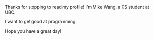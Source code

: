Thanks for stopping to read my profile! I'm Mike Wang, a CS student at UBC.

I want to get good at programming. 

Hope you have a great day!
